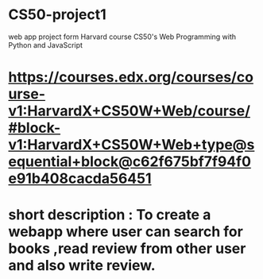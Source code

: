 # CS50-project1
web app project form Harvard course  CS50's Web Programming with Python and JavaScript
# https://courses.edx.org/courses/course-v1:HarvardX+CS50W+Web/course/#block-v1:HarvardX+CS50W+Web+type@sequential+block@c62f675bf7f94f0e91b408cacda56451

# short description : To create a webapp  where user can search for books ,read review from other user and also write review.
